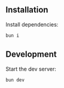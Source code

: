 ## Installation
Install dependencies:
```sh
bun i
```

## Development
Start the dev server:
```sh
bun dev
```
